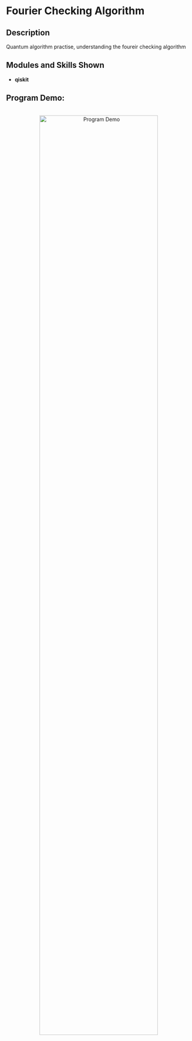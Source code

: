 
<h1>Fourier Checking Algorithm </h1>


<h2>Description</h2>
Quantum algorithm practise, understanding the foureir checking algorithm
<br />


<h2>Modules and Skills Shown</h2>

- <b>qiskit</b> 





<h2>Program Demo:</h2>

<p align="center">
 <br/>
<img src="https://i.imgur.com/mzBUKow.png" height="80%" width="80%" alt="Program Demo"/>
<br />
<br />

</p>

<!--
 ```diff
- text in red
+ text in green
! text in orange
# text in gray
@@ text in purple (and bold)@@
```
--!>
